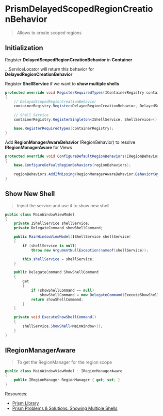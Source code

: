 # PrismDelayedScopedRegionCreationBehavior
 
 > Allows to create scoped regions


## Initialization

Register **DelayedScopedRegionCreationBehavior** in **Container**

...ServiceLocator will return this behavior for **DelayedRegionCreationBehavior**


Register **ShellService** if we want to **show multiple shells**

```cs
protected override void RegisterRequiredTypes(IContainerRegistry containerRegistry)
{
    // DelayedScopedRegionCreationBehavior
    containerRegistry.Register<DelayedRegionCreationBehavior, DelayedScopedRegionCreationBehavior>();
    
    // Shell Service
    containerRegistry.RegisterSingleton<IShellService, ShellService>();

    base.RegisterRequiredTypes(containerRegistry);
}
```

Add **RegionManagerAwareBehavior** (RegionBehavior) to resolve **IRegionManagerAware** for Views

```cs
protected override void ConfigureDefaultRegionBehaviors(IRegionBehaviorFactory regionBehaviors)
{
    base.ConfigureDefaultRegionBehaviors(regionBehaviors);
   
    regionBehaviors.AddIfMissing(RegionManagerAwareBehavior.BehaviorKey, typeof(RegionManagerAwareBehavior));
}
```

## Show New Shell

> Inject the service and use it to show new shell

```cs
public class MainWindowViewModel
{
    private IShellService shellService;
    private DelegateCommand showShellCommand;

    public MainWindowViewModel(IShellService shellService)
    {
        if (shellService is null)
            throw new ArgumentNullException(nameof(shellService));

        this.shellService = shellService;
    }

    public DelegateCommand ShowShellCommand
    {
        get
        {
            if (showShellCommand == null)
                showShellCommand = new DelegateCommand(ExecuteShowShellCommand);
            return showShellCommand;
        }
    }

    private void ExecuteShowShellCommand()
    {
        shellService.ShowShell<MainWindow>();
    }
}
```

## IRegionManagerAware

> To get the RegionManager for the region scope

```cs
public class MainWindowViewModel : IRegionManagerAware
{
    public IRegionManager RegionManager { get; set; }
}
```

 Resources:

 * [Prism Library](https://github.com/PrismLibrary/Prism)
 * [Prism Problems & Solutions: Showing Multiple Shells](https://app.pluralsight.com/library/courses/prism-showing-multiple-shells/table-of-contents)

